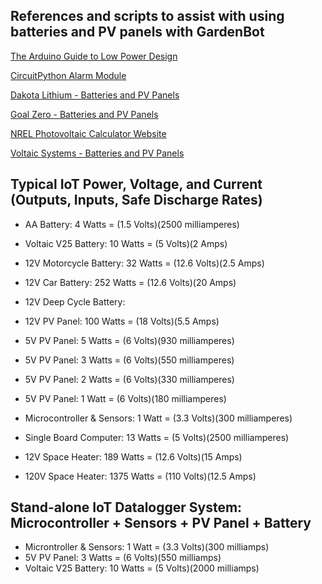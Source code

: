 ## References and scripts to assist with using batteries and PV panels with GardenBot

[The Arduino Guide to Low Power Design](https://docs.arduino.cc/learn/electronics/low-power)

[CircuitPython Alarm Module](https://docs.circuitpython.org/en/latest/shared-bindings/alarm/index.html)

[Dakota Lithium - Batteries and PV Panels](https://dakotalithium.com)

[Goal Zero - Batteries and PV Panels](https://www.goalzero.com)

[NREL Photovoltaic Calculator Website](https://pvwatts.nrel.gov/index.php)

[Voltaic Systems - Batteries and PV Panels](https://voltaicsystems.com)

## Typical IoT Power, Voltage, and Current (Outputs, Inputs, Safe Discharge Rates) 

- AA Battery:                 4 Watts = (1.5 Volts)(2500 milliamperes)
- Voltaic V25 Battery:        10 Watts = (5 Volts)(2 Amps)
- 12V Motorcycle Battery:     32 Watts = (12.6 Volts)(2.5 Amps)
- 12V Car Battery:            252 Watts = (12.6 Volts)(20 Amps)
- 12V Deep Cycle Battery:

- 12V PV Panel:               100 Watts = (18 Volts)(5.5 Amps)
- 5V PV Panel:                5 Watts = (6 Volts)(930 milliamperes)
- 5V PV Panel:                3 Watts = (6 Volts)(550 milliamperes)
- 5V PV Panel:                2 Watts = (6 Volts)(330 milliamperes)
- 5V PV Panel:                1 Watt = (6 Volts)(180 milliamperes)

- Microcontroller & Sensors:  1 Watt = (3.3 Volts)(300 milliamperes) 
- Single Board Computer:      13 Watts = (5 Volts)(2500 milliamperes)

- 12V Space Heater:           189 Watts = (12.6 Volts)(15 Amps)
- 120V Space Heater:          1375 Watts = (110 Volts)(12.5 Amps)

## Stand-alone IoT Datalogger System: Microcontroller + Sensors + PV Panel + Battery

- Microntroller & Sensors:    1 Watt = (3.3 Volts)(300 milliamps)
- 5V PV Panel:                3 Watts = (6 Volts)(550 milliamps)
- Voltaic V25 Battery:        10 Watts = (5 Volts)(2000 milliamps)
